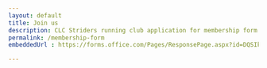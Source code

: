 ```yaml
---
layout: default
title: Join us
description: CLC Striders running club application for membership form
permalink: /membership-form
embeddedUrl : https://forms.office.com/Pages/ResponsePage.aspx?id=DQSIkWdsW0yxEjajBLZtrQAAAAAAAAAAAAO__SXUQL9UODgxNDEzTzQ1RjNQT1MyTUs0Q01KMTVONC4u

---
```


